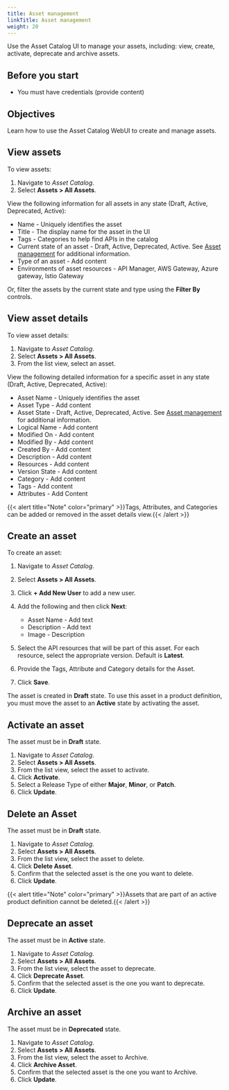 ```yaml
---
title: Asset management
linkTitle: Asset management
weight: 20
---
```


Use the Asset Catalog UI to manage your assets, including: view, create, activate, deprecate and archive assets.

## Before you start

* You must have credentials (provide content)

## Objectives

Learn how to use the Asset Catalog WebUI to create and manage assets.

## View assets

To view assets:

1. Navigate to *Asset Catalog*.
2. Select **Assets > All Assets**.

View the following information for all assets in any state (Draft, Active, Deprecated, Active):

* Name - Uniquely identifies the asset
* Title - The display name for the asset in the UI
* Tags - Categories to help find APIs in the catalog
* Current state of an asset - Draft, Active, Deprecated, Active. See [Asset management](/docs/manage_asset_catalog/asset_lifecycle/) for additional information.
* Type of an asset - Add content
* Environments of asset resources - API Manager, AWS Gateway, Azure gateway, Istio Gateway

Or, filter the assets by the current state and type using the **Filter By** controls.

## View asset details

To view asset details:

1. Navigate to *Asset Catalog*.
2. Select **Assets > All Assets**.
3. From the list view, select an asset.

View the following detailed information for a specific asset in any state (Draft, Active, Deprecated, Active):

* Asset Name - Uniquely identifies the asset
* Asset Type - Add content
* Asset State - Draft, Active, Deprecated, Active. See [Asset management](/docs/manage_asset_catalog/asset_lifecycle/) for additional information.
* Logical Name - Add content
* Modified On - Add content
* Modified By - Add content
* Created By - Add content
* Description - Add content
* Resources - Add content
* Version State - Add content
* Category - Add content
* Tags - Add content
* Attributes - Add Content

{{< alert title="Note" color="primary" >}}Tags, Attributes, and Categories can be added or removed in the asset details view.{{< /alert >}}

## Create an asset

To create an asset:

1. Navigate to *Asset Catalog*.
2. Select **Assets > All Assets**.
3. Click **+ Add New User** to add a new user.
4. Add the following and then click **Next**:

    * Asset Name - Add text
    * Description - Add text
    * Image - Description

5. Select the API resources that will be part of this asset. For each resource, select the appropriate version. Default is **Latest**.
6. Provide the Tags, Attribute and Category details for the Asset.
7. Click **Save**.

The asset is created in **Draft** state. To use this asset in a product definition, you must move the asset to an **Active** state by activating the asset.

## Activate an asset

The asset must be in **Draft** state.

1. Navigate to *Asset Catalog*.
2. Select **Assets > All Assets**.
3. From the list view, select the asset to activate.
4. Click **Activate**.
5. Select a Release Type of either **Major**, **Minor**, or **Patch**.
6. Click **Update**.

## Delete an Asset

The asset must be in **Draft** state.

1. Navigate to *Asset Catalog*.
2. Select **Assets > All Assets**.
3. From the list view, select the asset to delete.
4. Click **Delete Asset**.
5. Confirm that the selected asset is the one you want to delete.
6. Click **Update**.

{{< alert title="Note" color="primary" >}}Assets that are part of an active product definition cannot be deleted.{{< /alert >}}

## Deprecate an asset

The asset must be in **Active** state.

1. Navigate to *Asset Catalog*.
2. Select **Assets > All Assets**.
3. From the list view, select the asset to deprecate.
4. Click **Deprecate Asset**.
5. Confirm that the selected asset is the one you want to deprecate.
6. Click **Update**.

## Archive an asset

The asset must be in **Deprecated** state.

1. Navigate to *Asset Catalog*.
2. Select **Assets > All Assets**.
3. From the list view, select the asset to Archive.
4. Click **Archive Asset**.
5. Confirm that the selected asset is the one you want to Archive.
6. Click **Update**.